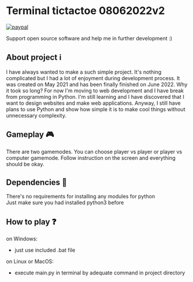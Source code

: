 # Terminal tictactoe 08062022v2
[![paypal](https://www.paypalobjects.com/en_US/i/btn/btn_donate_SM.gif)](https://www.paypal.com/cgi-bin/webscr?cmd=_s-xclick&hosted_button_id=3KAJXTAYQC7BW)

Support open source software and help me in further development :) 

## About project :information_source:
I have always wanted to make a such simple project. It's nothing complicated but I had a lot of enjoyment during development process.
It was created on May 2021 and has been finally finished on June 2022. Why it took so long? For now I'm moving to web development and I have break from programming in Python. I'm still learning and I have discovered that I want to design websites and make web applications. Anyway, I still have plans to use Python and show how simple it is to make cool things without unnecessary complexity. 

## Gameplay :video_game:

There are two gamemodes. You can choose player vs player or player vs computer gamemode. Follow instruction on the screen and everything should be okay.

## Dependencies :wrench:
There's no requirements for installing any modules for python <br>
Just make sure you had installed python3 before 

## How to play :question:
on Windows:
- just use included .bat file 

on Linux or MacOS:
- execute main.py in terminal by adequate command in project directory 
